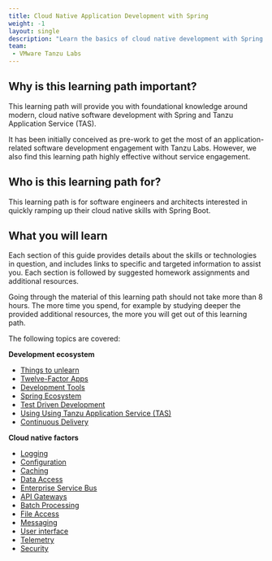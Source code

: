 ```yaml
---
title: Cloud Native Application Development with Spring
weight: -1
layout: single
description: "Learn the basics of cloud native development with Spring. This developer pre-engagement guide helps you to get the most of an engagement following the Tanzu Labs methodology."
team:
 - VMware Tanzu Labs
---
```

 
## Why is this learning path important?

This learning path will provide you with foundational knowledge around modern, cloud native software development with Spring and Tanzu Application Service (TAS).

It has been initially conceived as pre-work to get the most of an application-related software development engagement with Tanzu Labs. However, we also find this learning path highly effective without service engagement.

## Who is this learning path for?
 
This learning path is for software engineers and architects interested in quickly ramping up their cloud native skills with Spring Boot.

## What you will learn
 
Each section of this guide provides details about the skills or technologies in question, and includes links to specific and targeted information to assist you. Each section is followed by suggested homework assignments and additional resources.

Going through the material of this learning path should not take more than 8 hours. The more time you spend, for example by studying deeper the provided additional resources, the more you will get out of this learning path.

The following topics are covered:

**Development ecosystem**
* [Things to unlearn](/outcomes/cloud-native-development/general__unlearn/)
* [Twelve-Factor Apps](/outcomes/cloud-native-development/general__twelve-factor-apps/)
* [Development Tools](/outcomes/cloud-native-development/general__dev_env_tools/)
* [Spring Ecosystem](/outcomes/cloud-native-development/general__spring_ecosystem/)
* [Test Driven Development](/outcomes/cloud-native-development/general__tdd/)
* [Using Using Tanzu Application Service (TAS)](/outcomes/cloud-native-development/general__using_cloud_foundry/)
* [Continuous Delivery](/outcomes/cloud-native-development/general__ci_cd/)

**Cloud native factors**
* [Logging](/outcomes/cloud-native-development/specific__logging/)
* [Configuration](/outcomes/cloud-native-development/specific__configuration/)
* [Caching](/outcomes/cloud-native-development/specific__caching/)
* [Data Access](/outcomes/cloud-native-development/specific__data_access/)
* [Enterprise Service Bus](/outcomes/cloud-native-development/specific__esb/)
* [API Gateways](/outcomes/cloud-native-development/specific__api_gateway/)
* [Batch Processing](/outcomes/cloud-native-development/specific__batch_processing/)
* [File Access](/outcomes/cloud-native-development/specific__file_access/)
* [Messaging](/outcomes/cloud-native-development/specific__messaging/)
* [User interface](/outcomes/cloud-native-development/specific__user_interfaces/)
* [Telemetry](/outcomes/cloud-native-development/specific__telemetry/)
* [Security](/outcomes/cloud-native-development/specific__security/)
